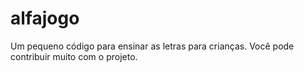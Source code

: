 # alfajogo
Um pequeno código para ensinar as letras para crianças. Você pode contribuir muito com o projeto. 
